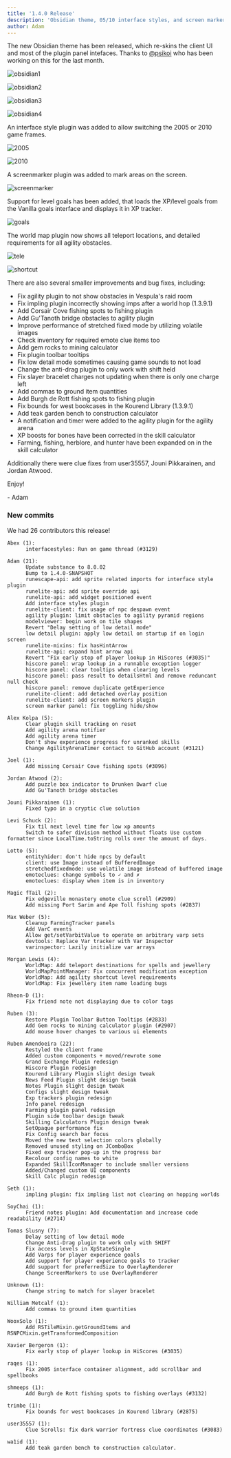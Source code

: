 ```yaml
---
title: '1.4.0 Release'
description: 'Obsidian theme, 05/10 interface styles, and screen markers'
author: Adam
---
```


The new Obsidian theme has been released, which re-skins the client UI and most
of the plugin panel intefaces. Thanks to [@psikoi](https://github.com/psikoi)
who has been working on this for the last month.

![obsidian1](/img/blog/1.4.0-Release/obsidian1.png)

![obsidian2](/img/blog/1.4.0-Release/obsidian2.png)

![obsidian3](/img/blog/1.4.0-Release/obsidian3.png)

![obsidian4](/img/blog/1.4.0-Release/obsidian4.png)

An interface style plugin was added to allow switching the 2005 or 2010 game
frames.

![2005](/img/blog/1.4.0-Release/2005.png)

![2010](/img/blog/1.4.0-Release/2010.png)

A screenmarker plugin was added to mark areas on the screen.

![screenmarker](/img/blog/1.4.0-Release/marker.png)

Support for level goals has been added, that loads the XP/level goals from the
Vanilla goals interface and displays it in XP tracker.

![goals](/img/blog/1.4.0-Release/goals.png)

The world map plugin now shows all teleport locations, and detailed requirements
for all agility obstacles.

![tele](/img/blog/1.4.0-Release/tele.png)

![shortcut](/img/blog/1.4.0-Release/shortcut.png)

There are also several smaller improvements and bug fixes, including:

* Fix agility plugin to not show obstacles in Vespula's raid room
* Fix impling plugin incorrectly showing imps after a world hop (1.3.9.1)
* Add Corsair Cove fishing spots to fishing plugin
* Add Gu'Tanoth bridge obstacles to agility plugin
* Improve performance of stretched fixed mode by utilizing volatile images
* Check inventory for required emote clue items too
* Add gem rocks to mining calculator
* Fix plugin toolbar tooltips
* Fix low detail mode sometimes causing game sounds to not load
* Change the anti-drag plugin to only work with shift held
* Fix slayer bracelet charges not updating when there is only one charge left
* Add commas to ground item quantities
* Add Burgh de Rott fishing spots to fishing plugin
* Fix bounds for west bookcases in the Kourend Library (1.3.9.1)
* Add teak garden bench to construction calculator
* A notification and timer were added to the agility plugin for the agility
arena
* XP boosts for bones have been corrected in the skill calculator
* Farming, fishing, herblore, and hunter have been expanded on in the skill
  calculator

Additionally there were clue fixes from user35557, Jouni Pikkarainen, and Jordan
Atwood.

Enjoy!

\- Adam


### New commits

We had 26 contributors this release!

```
Abex (1):
      interfacestyles: Run on game thread (#3129)

Adam (21):
      Update substance to 8.0.02
      Bump to 1.4.0-SNAPSHOT
      runescape-api: add sprite related imports for interface style plugin
      runelite-api: add sprite override api
      runelite-api: add widget positioned event
      Add interface styles plugin
      runelite-client: fix usage of npc despawn event
      agility plugin: limit obstacles to agility pyramid regions
      modelviewer: begin work on tile shapes
      Revert "Delay setting of low detail mode"
      low detail plugin: apply low detail on startup if on login screen
      runelite-mixins: fix hasHintArrow
      runelite-api: expand hint arrow api
      Revert "Fix early stop of player lookup in HiScores (#3035)"
      hiscore panel: wrap lookup in a runnable exception logger
      hiscore panel: clear tooltips when clearing levels
      hiscore panel: pass result to detailsHtml and remove reduncant null check
      hiscore panel: remove duplicate getExperience
      runelite-client: add detached overlay position
      runelite-client: add screen markers plugin
      screen marker panel: fix toggling hide/show

Alex Kolpa (5):
      Clear plugin skill tracking on reset
      Add agility arena notifier
      Add agility arena timer
      Don't show experience progress for unranked skills
      Change AgilityArenaTimer contact to GitHub account (#3121)

Joel (1):
      Add missing Corsair Cove fishing spots (#3096)

Jordan Atwood (2):
      Add puzzle box indicator to Drunken Dwarf clue
      Add Gu'Tanoth bridge obstacles

Jouni Pikkarainen (1):
      Fixed typo in a cryptic clue solution

Levi Schuck (2):
      Fix til next level time for low xp amounts
      Switch to safer division method without floats Use custom formatter since LocalTime.toString rolls over the amount of days.

Lotto (5):
      entityhider: don't hide npcs by default
      client: use Image instead of BufferedImage
      stretchedfixedmode: use volatile image instead of buffered image
      emoteclues: change symbols to ✓ and ✗
      emoteclues: display when item is in inventory

Magic fTail (2):
      Fix edgeville monastery emote clue scroll (#2909)
      Add missing Port Sarim and Ape Toll fishing spots (#2837)

Max Weber (5):
      Cleanup FarmingTracker panels
      Add VarC events
      Allow get/setVarbitValue to operate on arbitrary varp sets
      devtools: Replace Var tracker with Var Inspector
      varinspector: Lazily initialize var arrays

Morgan Lewis (4):
      WorldMap: Add teleport destinations for spells and jewellery
      WorldMapPointManager: Fix concurrent modification exception
      WorldMap: Add agility shortcut level requirements
      WorldMap: Fix jewellery item name loading bugs

Rheon-D (1):
      Fix friend note not displaying due to color tags

Ruben (3):
      Restore Plugin Toolbar Button Tooltips (#2833)
      Add Gem rocks to mining calculator plugin (#2907)
      Add mouse hover changes to various ui elements

Ruben Amendoeira (22):
      Restyled the client frame
      Added custom components + moved/rewrote some
      Grand Exchange Plugin redesign
      Hiscore Plugin redesign
      Kourend Library Plugin slight design tweak
      News Feed Plugin slight design tweak
      Notes Plugin slight design tweak
      Configs slight design tweak
      Exp trackers plugin redesign
      Info panel redesign
      Farming plugin panel redesign
      Plugin side toolbar design tweak
      Skilling Calculators Plugin design tweak
      SetOpaque performance fix
      Fix Config search bar focus
      Moved the new text selection colors globally
      Removed unused styling on JComboBox
      Fixed exp tracker pop-up in the progress bar
      Recolour config names to white
      Expanded SkillIconManager to include smaller versions
      Added/Changed custom UI components
      Skill Calc plugin redesign

Seth (1):
      impling plugin: fix impling list not clearing on hopping worlds

SoyChai (1):
      Friend notes plugin: Add documentation and increase code readability (#2714)

Tomas Slusny (7):
      Delay setting of low detail mode
      Change Anti-Drag plugin to work only with SHIFT
      Fix access levels in XpStateSingle
      Add Varps for player experience goals
      Add support for player experience goals to tracker
      Add support for preferredSize to OverlayRenderer
      Change ScreenMarkers to use OverlayRenderer

Unknown (1):
      Change string to match for slayer bracelet

William Metcalf (1):
      Add commas to ground item quantities

WooxSolo (1):
      Add RSTileMixin.getGroundItems and RSNPCMixin.getTransformedComposition

Xavier Bergeron (1):
      Fix early stop of player lookup in HiScores (#3035)

raqes (1):
      Fix 2005 interface container alignment, add scrollbar and spellbooks

shmeeps (1):
      Add Burgh de Rott fishing spots to fishing overlays (#3132)

trimbe (1):
      Fix bounds for west bookcases in Kourend library (#2875)

user35557 (1):
      Clue Scrolls: fix dark warrior fortress clue coordinates (#3083)

wa1id (1):
      Add teak garden bench to construction calculator.
```
